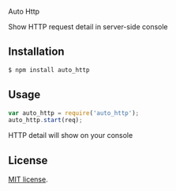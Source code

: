 Auto Http

Show HTTP request detail in server-side console

## Installation

``` bash
$ npm install auto_http
```

## Usage

``` javascript
var auto_http = require('auto_http');
auto_http.start(req);
```

HTTP detail will show on your console

## License

[MIT license](http://opensource.org/licenses/MIT).
